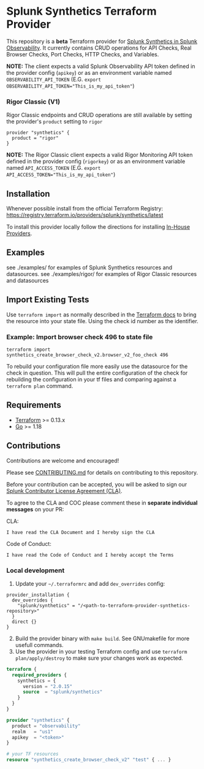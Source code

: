 # Splunk Synthetics Terraform Provider

This repository is a **beta** Terraform provider for [Splunk Synthetics in Splunk Observability](https://docs.splunk.com/Observability/synthetics/intro-synthetics.html). It currently contains CRUD operations for API Checks, Real Browser Checks, Port Checks, HTTP Checks, and Variables.

**NOTE:** The client expects a valid Splunk Observability API token defined in the provider config (`apikey`) or as an environment variable named `OBSERVABILITY_API_TOKEN` (E.G. `export OBSERVABILITY_API_TOKEN="This_is_my_api_token"`)

### Rigor Classic (V1)
Rigor Classic endpoints and CRUD operations are still available by setting the provider's `product` setting to `rigor`
```
provider "synthetics" {
  product = "rigor"
}
```
**NOTE:** The Rigor Classic client expects a valid Rigor Monitoring API token defined in the provider config (`rigorkey`) or as an environment variable named `API_ACCESS_TOKEN` (E.G. `export API_ACCESS_TOKEN="This_is_my_api_token"`)

## Installation

Whenever possible install from the official Terraform Registry:  
https://registry.terraform.io/providers/splunk/synthetics/latest

To install this provider locally follow the directions for installing [In-House Providers](https://www.terraform.io/docs/cloud/run/install-software.html#in-house-providers).

## Examples

see ./examples/ for examples of Splunk Synthetics resources and datasources.
see ./examples/rigor/ for examples of Rigor Classic resources and datasources

## Import Existing Tests

Use `terraform import` as normally described in the [Terraform docs](https://developer.hashicorp.com/terraform/cli/import/usage) to bring the resource into your state file. Using the check id number as the identifier.

### Example: Import browser check 496 to state file
```
terraform import synthetics_create_browser_check_v2.browser_v2_foo_check 496
```

To rebuild your configuration file more easily use the datasource for the check in question. This will pull the entire configuration of the check for rebuilding the configuration in your tf files and comparing against a `terraform plan` command.

## Requirements

-	[Terraform](https://www.terraform.io/downloads.html) >= 0.13.x
-	[Go](https://golang.org/doc/install) >= 1.18

## Contributions
Contributions are welcome and encouraged!

Please see [CONTRIBUTING.md](./CONTRIBUTING.md) for details on contributing to this repository.

Before your contribution can be accepted, you will be asked to sign our
[Splunk Contributor License Agreement (CLA)](https://github.com/splunk/cla-agreement/blob/main/CLA.md).

To agree to the CLA and COC please comment these in **separate individual messages** on your PR:

CLA:
```
I have read the CLA Document and I hereby sign the CLA
```

Code of Conduct:
```
I have read the Code of Conduct and I hereby accept the Terms
```

### Local development

1. Update your `~/.terraformrc` and add `dev_overrides` config:

```
provider_installation {
  dev_overrides {
    "splunk/synthetics" = "/<path-to-terraform-provider-synthetics-repository>"
  }
  direct {}
}
```

2. Build the provider binary with `make build`. See GNUmakefile for more usefull commands.
3. Use the provider in your testing Terraform config and use `terraform plan/apply/destroy` to make sure your changes work as expected.

``` init.tf
terraform {
  required_providers {
    synthetics = {
      version = "2.0.15"
      source  = "splunk/synthetics"
    }
  }
}

provider "synthetics" {
  product = "observability"
  realm   = "us1"
  apikey  = "<token>"
}

# your TF resources
resource "synthetics_create_browser_check_v2" "test" { ... }
```
